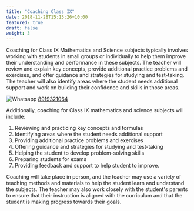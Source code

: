 ```yaml
---
title: "Coaching Class IX"
date: 2018-11-28T15:15:26+10:00
featured: true
draft: false
weight: 3
---
```


Coaching for Class IX Mathematics and Science subjects typically involves working with students in small groups or individually to help them improve their understanding and performance in these subjects. The teacher will review and explain key concepts, provide additional practice problems and exercises, and offer guidance and strategies for studying and test-taking. The teacher will also identify areas where the student needs additional support and work on building their confidence and skills in those areas.

![Whatsapp](../../images/social/whatsapp-small.svg) [8919321064](https://wa.me/918919321064?text=I%20am%20interested%20in%20Tickzo%20Education%20Center%20Hyderabad)


Additionally, coaching for Class IX mathematics and science subjects will include:

1) Reviewing and practicing key concepts and formulas
2) Identifying areas where the student needs additional support
3) Providing additional practice problems and exercises
4) Offering guidance and strategies for studying and test-taking
5) Helping the student to develop problem-solving skills
6) Preparing students for exams
7) Providing feedback and support to help student to improve.

Coaching will take place in person, and the teacher may use a variety of teaching methods and materials to help the student learn and understand the subjects. The teacher may also work closely with the student's parents to ensure that their instruction is aligned with the curriculum and that the student is making progress towards their goals.





